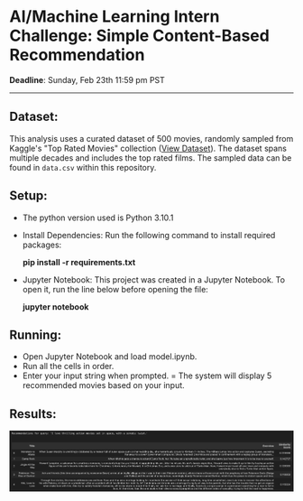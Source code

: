 # AI/Machine Learning Intern Challenge: Simple Content-Based Recommendation

**Deadline**: Sunday, Feb 23th 11:59 pm PST

---

## Dataset:
This analysis uses a curated dataset of 500 movies, randomly sampled from Kaggle's "Top Rated Movies" collection ([View Dataset](https://www.kaggle.com/datasets/yashkmd/top-rated-movies)). The dataset spans multiple decades and includes the top rated films. The sampled data can be found in `data.csv` within this repository.

## Setup:
- The python version used is Python 3.10.1
- Install Dependencies: Run the following command to install required packages:

  **pip install -r requirements.txt**
- Jupyter Notebook: This project was created in a Jupyter Notebook. To open it, run the line below before opening the file:

  **jupyter notebook**

## Running:
- Open Jupyter Notebook and load model.ipynb.
- Run all the cells in order.
- Enter your input string when prompted.
= The system will display 5 recommended movies based on your input.

## Results:
<p align="center">
  <img src="sample_output.png" width="1000">
</p>
